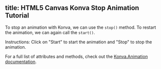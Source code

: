 title: HTML5 Canvas Konva Stop Animation Tutorial
---

To stop an animation with Konva, we can use the `stop()` method.
To restart the animation, we can again call the `start()`.

Instructions: Click on "Start" to start the animation and "Stop" to stop the animation.

For a full list of attributes and methods, check out the [Konva.Animation documentation](/api/Konva.Animation.html).
